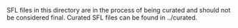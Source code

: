 SFL files in this directory are in the process of being curated and should not be considered final. Curated SFL files can be found in ../curated.
